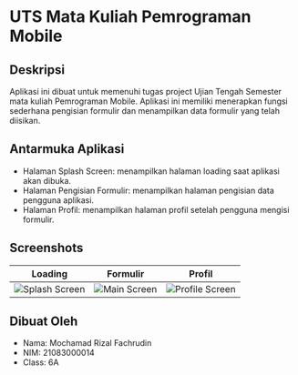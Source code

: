 <!-- Create Readme about this Project  -->
# UTS Mata Kuliah Pemrograman Mobile

## Deskripsi
Aplikasi ini dibuat untuk memenuhi tugas project Ujian Tengah Semester mata kuliah Pemrograman Mobile. Aplikasi ini memiliki menerapkan fungsi sederhana pengisian formulir dan menampilkan data formulir yang telah diisikan.

## Antarmuka Aplikasi
- Halaman Splash Screen: menampilkan halaman loading saat aplikasi akan dibuka.
- Halaman Pengisian Formulir: menampilkan halaman pengisian data pengguna aplikasi.
- Halaman Profil: menampilkan halaman profil setelah pengguna mengisi formulir.

## Screenshots
<!-- table of two row and three column -->
| Loading | Formulir | Profil |
| --- | --- | --- |
| ![Splash Screen](https://github.com/riz-it/UTS-Pemrograman-Mobile/assets/93028911/2d3272a1-5dc2-42ad-8930-370f0953c140) | ![Main Screen](https://github.com/riz-it/UTS-Pemrograman-Mobile/assets/93028911/931fe16b-fa50-4c41-a1cf-f333551b71fe) | ![Profile Screen](https://github.com/riz-it/UTS-Pemrograman-Mobile/assets/93028911/d9bb5a5e-8299-4ebd-801b-3c131837f144) |

## Dibuat Oleh
- Nama: Mochamad Rizal Fachrudin
- NIM: 21083000014
- Class: 6A
